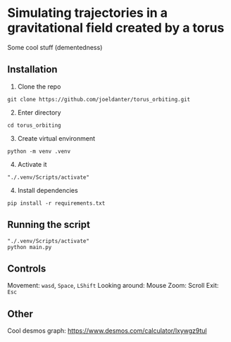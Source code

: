 # Simulating trajectories in a gravitational field created by a torus
Some cool stuff (dementedness)

## Installation
1. Clone the repo
```shell
git clone https://github.com/joeldanter/torus_orbiting.git
```
2. Enter directory
```shell
cd torus_orbiting
```
3. Create virtual environment
```shell
python -m venv .venv
```
4. Activate it
```shell
"./.venv/Scripts/activate"
```
4. Install dependencies
```shell
pip install -r requirements.txt
```

## Running the script
```shell
"./.venv/Scripts/activate"
python main.py
```

## Controls
Movement: `wasd`, `Space`, `LShift`
Looking around: Mouse
Zoom: Scroll
Exit: `Esc`

## Other
Cool desmos graph: https://www.desmos.com/calculator/lxywgz9tul
